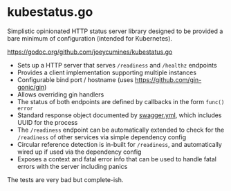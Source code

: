 # kubestatus.go

Simplistic opinionated HTTP status server library designed to be provided 
a bare minimum of configuration (intended for Kubernetes).

https://godoc.org/github.com/joeycumines/kubestatus.go

- Sets up a HTTP server that serves `/readiness` and `/healthz` endpoints
- Provides a client implementation supporting multiple instances
- Configurable bind port / hostname (uses https://github.com/gin-gonic/gin)
- Allows overriding gin handlers
- The status of both endpoints are defined by callbacks in the form `func() error`
- Standard response object documented by [swagger.yml](swagger.yml), which includes UUID
    for the process
- The `/readiness` endpoint can be automatically extended to check for the `/readiness` of 
    other services via simple dependency config
- Circular reference detection is in-built for `/readiness`, and automatically wired up
    if used via the dependency config
- Exposes a context and fatal error info that can be used to handle fatal errors with the 
    server including panics

The tests are very bad but complete-ish.
